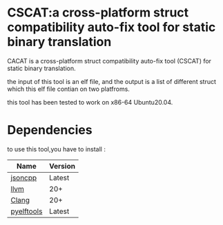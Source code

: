 # CSCAT:a cross-platform struct compatibility auto-fix tool for static binary translation

CACAT is a cross-platform struct compatibility auto-fix tool (CSCAT) for static binary translation.

the input of this tool is an elf file, and the output is a list of different struct which this elf file contian on two platfroms. 


this tool has been tested to work on x86-64 Ubuntu20.04.

# Dependencies
to use this tool,you have to install :

| Name                                                       | Version |
| ---------------------------------------------------------- | ------- |
| [jsoncpp](https://github.com/open-source-parsers/jsoncpp)                                | Latest  |
| [llvm](https://github.com/llvm/llvm-project)                                | 20+   |
| [Clang](http://clang.llvm.org/)                            | 20+   |
| [pyelftools](https://github.com/eliben/pyelftools)           | Latest  |


